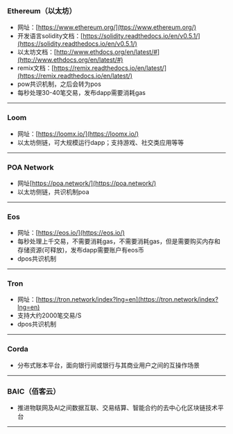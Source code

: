 ### Ethereum（以太坊）
- 网址：[https://www.ethereum.org/](ttps://www.ethereum.org/)
- 开发语言solidity文档：[https://solidity.readthedocs.io/en/v0.5.1/](https://solidity.readthedocs.io/en/v0.5.1/)
- 以太坊文档：[http://www.ethdocs.org/en/latest/#](http://www.ethdocs.org/en/latest/#)
- remix文档：[https://remix.readthedocs.io/en/latest/](https://remix.readthedocs.io/en/latest/)
- pow共识机制，之后会转为pos
- 每秒处理30-40笔交易，发布dapp需要消耗gas
---

### Loom
- 网址：[https://loomx.io/](https://loomx.io/)
- 以太坊侧链，可大规模运行dapp；支持游戏、社交类应用等等
---

### POA Network
- 网址[https://poa.network/](https://poa.network/)
- 以太坊侧链，共识机制poa
---

### Eos
- 网址：[https://eos.io/](https://eos.io/)
- 每秒处理上千交易，不需要消耗gas，不需要消耗gas，但是需要购买内存和存储资源(可释放)，发布dapp需要账户有eos币
- dpos共识机制
---

### Tron
- 网址：[https://tron.network/index?lng=en](https://tron.network/index?lng=en)
- 支持大约2000笔交易/S
- dpos共识机制
---

### Corda
- 分布式账本平台，面向银行间或银行与其商业用户之间的互操作场景
---

### BAIC（佰客云）
- 推进物联网及AI之间数据互联、交易结算、智能合约的去中心化区块链技术平台
---